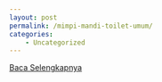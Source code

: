 ```yaml
---
layout: post
permalink: /mimpi-mandi-toilet-umum/
categories:
    - Uncategorized
---
```


[Baca Selengkapnya](/04)